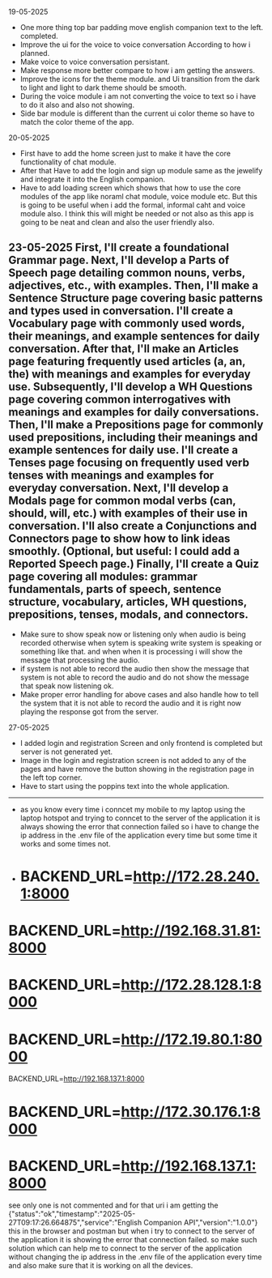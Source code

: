 19-05-2025
- One more thing top bar padding move english companion text to the left. completed.
- Improve the ui for the voice to voice conversation According to how i planned.
- Make voice to voice conversation persistant.
- Make response more better compare to how i am getting the answers.
- Improve the icons for the theme module. and Ui transition from the dark to light and light to dark theme should be smooth.
- During the voice module i am not converting the voice to text so i have to do it also and also not showing.
- Side bar module is different than the current ui color theme so have to match the color theme of the app.

20-05-2025
- First have to add the home screen just to make it have the core functionality of chat module.
- After that Have to add the login and sign up module same as the jewelify and integrate it into the English companion.
- Have to add loading screen which shows that how to use the core modules of the app like noraml chat module, voice module etc. But this is going to be useful when i add the formal, informal caht and voice module also. I think this will might be needed or not also as this app is going to be neat and clean and also the user friendly also.


23-05-2025
First, I'll create a foundational Grammar page.
Next, I'll develop a Parts of Speech page detailing common nouns, verbs, adjectives, etc., with examples.
Then, I'll make a Sentence Structure page covering basic patterns and types used in conversation.
I'll create a Vocabulary page with commonly used words, their meanings, and example sentences for daily conversation.
After that, I'll make an Articles page featuring frequently used articles (a, an, the) with meanings and examples for everyday use.
Subsequently, I'll develop a WH Questions page covering common interrogatives with meanings and examples for daily conversations.
Then, I'll make a Prepositions page for commonly used prepositions, including their meanings and example sentences for daily use.
I'll create a Tenses page focusing on frequently used verb tenses with meanings and examples for everyday conversation.
Next, I'll develop a Modals page for common modal verbs (can, should, will, etc.) with examples of their use in conversation.
I'll also create a Conjunctions and Connectors page to show how to link ideas smoothly.
(Optional, but useful: I could add a Reported Speech page.)
Finally, I'll create a Quiz page covering all modules: grammar fundamentals, parts of speech, sentence structure, vocabulary, articles, WH questions, prepositions, tenses, modals, and connectors.
--------------------------------



- Make sure to show speak now or listening only when audio is being recorded otherwise when sytem is speaking write system is speaking or something like that. and when when it is processing i will show the message that processing the audio.
- if system is not able to record the audio then show the message that system is not able to record the audio and do not show the message that speak now listening ok.
- Make proper error handling for above cases and also handle how to tell the system that it is not able to record the audio and it is right now playing the response got from the server.


27-05-2025
- I added login and registration Screen and only frontend is completed but server is not generated yet.
- Image in the login and registration screen is not added to any of the pages and have remove the button showing in the registration page in the left top corner.
- Have to start using the poppins text into the whole application.

-------------------
- as you know every time i conncet my mobile to my laptop using the laptop hotspot and trying to conncet to the server of the application it is always showing the error that connection failed so i have to change the ip address in the .env file of the application every time but some time it works and some times not.
- # BACKEND_URL=http://172.28.240.1:8000
# BACKEND_URL=http://192.168.31.81:8000
# BACKEND_URL=http://172.28.128.1:8000
# BACKEND_URL=http://172.19.80.1:8000
BACKEND_URL=http://192.168.137.1:8000
# BACKEND_URL=http://172.30.176.1:8000
# BACKEND_URL=http://192.168.137.1:8000
see only one is not commented and for that uri i am getting the {"status":"ok","timestamp":"2025-05-27T09:17:26.664875","service":"English Companion API","version":"1.0.0"} this in the browser and postman but when i try to connect to the server of the application it is showing the error that connection failed. so make such solution which can help me to connect to the server of the application without changing the ip address in the .env file of the application every time and also make sure that it is working on all the devices.
 
